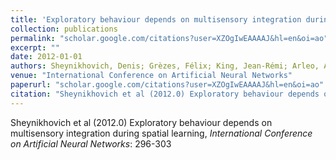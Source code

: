 ```yaml
---
title: 'Exploratory behaviour depends on multisensory integration during spatial learning'
collection: publications
permalink: "scholar.google.com/citations?user=XZOgIwEAAAAJ&hl=en&oi=ao"
excerpt: ""
date: 2012-01-01
authors: Sheynikhovich, Denis; Grèzes, Félix; King, Jean-Rémi; Arleo, Angelo; 
venue: "International Conference on Artificial Neural Networks"
paperurl: "scholar.google.com/citations?user=XZOgIwEAAAAJ&hl=en&oi=ao"
citation: "Sheynikhovich et al (2012.0) Exploratory behaviour depends on multisensory integration during spatial learning, <i>International Conference on Artificial Neural Networks</i>: 296-303"
---
```

Sheynikhovich et al (2012.0) Exploratory behaviour depends on multisensory integration during spatial learning, <i>International Conference on Artificial Neural Networks</i>: 296-303
